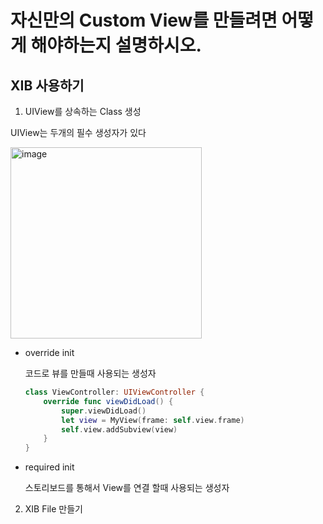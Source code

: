 # 자신만의 Custom View를 만들려면 어떻게 해야하는지 설명하시오.

## XIB 사용하기

1. UIView를 상속하는 Class 생성

UIView는 두개의 필수 생성자가 있다

<img width="306" alt="image" src="https://user-images.githubusercontent.com/47033052/214487631-09a5b66f-78e6-482a-a023-b73424b43ea0.png">

- override init

  코드로 뷰를 만들때 사용되는 생성자

  ```swift
  class ViewController: UIViewController {
      override func viewDidLoad() {
          super.viewDidLoad()
          let view = MyView(frame: self.view.frame)
          self.view.addSubview(view)
      }
  }
  ```

- required init

  스토리보드를 통해서 View를 연결 할때 사용되는 생성자

  

2. XIB File 만들기

